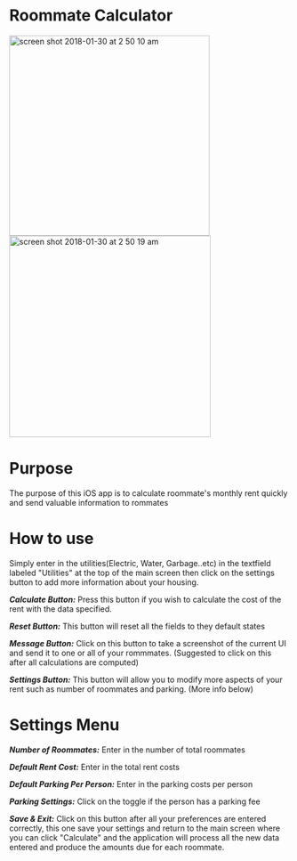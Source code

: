 # Roommate Calculator

<img width="360" alt="screen shot 2018-01-30 at 2 50 10 am" src="https://user-images.githubusercontent.com/1754248/35767821-d33cce64-08a7-11e8-8bdf-62fcafef570f.png"><img width="362" alt="screen shot 2018-01-30 at 2 50 19 am" src="https://user-images.githubusercontent.com/1754248/35767868-6cb635a8-08a8-11e8-9903-16e892147929.png">

# Purpose
The purpose of this iOS app is to calculate roommate's monthly rent quickly and send valuable information to rommates 

# How to use
Simply enter in the utilities(Electric, Water, Garbage..etc) in the textfield labeled "Utilities" at the top of the main screen then click on the settings button to add more information about your housing. 

**_Calculate Button:_** Press this button if you wish to calculate the cost of the rent with the data specified.

**_Reset Button:_** This button will reset all the fields to they default states 

**_Message Button:_** Click on this button to take a screenshot of the current UI and send it to one or all of your rommmates. (Suggested to click on this after all calculations are computed)

**_Settings Button:_** This button will allow you to modify more aspects of your rent such as number of roommates and parking. (More info below)



# Settings Menu 
**_Number of Roommates:_** Enter in the number of total roommates

**_Default Rent Cost:_** Enter in the total rent costs 

**_Default Parking Per Person:_** Enter in the parking costs per person

**_Parking Settings:_** Click on the toggle if the person has a parking fee 

**_Save & Exit:_** Click on this button after all your preferences are entered correctly, this one save your settings and return to the main screen where you can click "Calculate" and the application will process all the new data entered and produce the amounts due for each roommate. 
